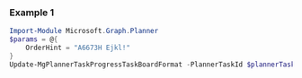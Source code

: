 ### Example 1
``` powershell
Import-Module Microsoft.Graph.Planner
$params = @{
	OrderHint = "A6673H Ejkl!"
}
Update-MgPlannerTaskProgressTaskBoardFormat -PlannerTaskId $plannerTaskId -BodyParameter $params
```
